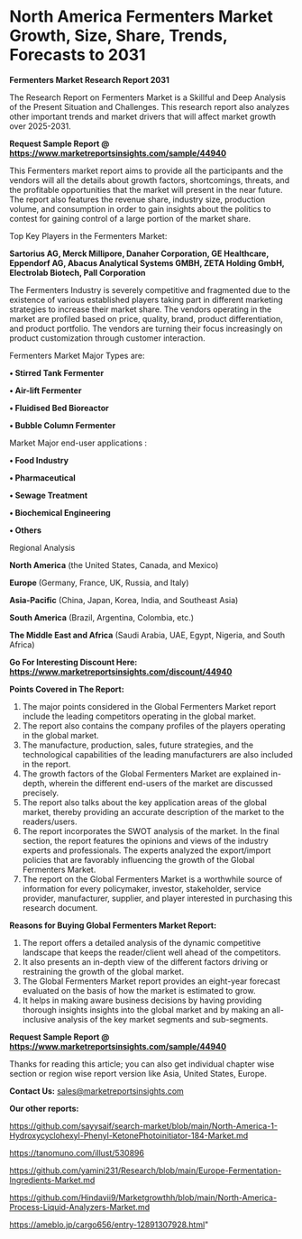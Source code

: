# North America Fermenters Market Growth, Size, Share, Trends, Forecasts to 2031

<strong>Fermenters Market Research Report 2031</strong>

The Research Report on Fermenters Market is a Skillful and Deep Analysis of the Present Situation and Challenges. This research report also analyzes other important trends and market drivers that will affect market growth over 2025-2031.

<strong>Request Sample Report @ <a href=https://www.marketreportsinsights.com/sample/44940>https://www.marketreportsinsights.com/sample/44940</a></strong>

This Fermenters market report aims to provide all the participants and the vendors will all the details about growth factors, shortcomings, threats, and the profitable opportunities that the market will present in the near future. The report also features the revenue share, industry size, production volume, and consumption in order to gain insights about the politics to contest for gaining control of a large portion of the market share.

Top Key Players in the Fermenters Market:

<strong>Sartorius AG, Merck Millipore, Danaher Corporation, GE Healthcare, Eppendorf AG, Abacus Analytical Systems GMBH, ZETA Holding GmbH, Electrolab Biotech, Pall Corporation</strong>

The Fermenters Industry is severely competitive and fragmented due to the existence of various established players taking part in different marketing strategies to increase their market share. The vendors operating in the market are profiled based on price, quality, brand, product differentiation, and product portfolio. The vendors are turning their focus increasingly on product customization through customer interaction.

Fermenters Market Major Types are:

<strong>•  Stirred Tank Fermenter

•  Air-lift Fermenter

•  Fluidised Bed Bioreactor

•  Bubble Column Fermenter</strong>

Market Major end-user applications :

<strong>•  Food Industry

•  Pharmaceutical

•  Sewage Treatment

•  Biochemical Engineering

•  Others</strong>

Regional Analysis

</u><strong><b>North America</b></strong> (the United States, Canada, and Mexico)

<strong><b>Europe </b></strong>(Germany, France, UK, Russia, and Italy)

<strong><b>Asia-Pacific</b></strong> (China, Japan, Korea, India, and Southeast Asia)

<strong><b>South America</b></strong> (Brazil, Argentina, Colombia, etc.)

<strong><b>The Middle East and Africa</b></strong> (Saudi Arabia, UAE, Egypt, Nigeria, and South Africa)

<strong>Go For Interesting Discount Here: <a href=https://www.marketreportsinsights.com/discount/44940>https://www.marketreportsinsights.com/discount/44940</a></strong>

<strong>Points Covered in The Report:</strong>
<ol>
  <li>The major points considered in the Global Fermenters Market report include the leading competitors operating in the global market.</li>
  <li>The report also contains the company profiles of the players operating in the global market.</li>
  <li>The manufacture, production, sales, future strategies, and the technological capabilities of the leading manufacturers are also included in the report.</li>
  <li>The growth factors of the Global Fermenters Market are explained in-depth, wherein the different end-users of the market are discussed precisely.</li>
  <li>The report also talks about the key application areas of the global market, thereby providing an accurate description of the market to the readers/users.</li>
  <li>The report incorporates the SWOT analysis of the market. In the final section, the report features the opinions and views of the industry experts and professionals. The experts analyzed the export/import policies that are favorably influencing the growth of the Global Fermenters Market.</li>
  <li>The report on the Global Fermenters Market is a worthwhile source of information for every policymaker, investor, stakeholder, service provider, manufacturer, supplier, and player interested in purchasing this research document.</li>
</ol>
<strong>Reasons for Buying Global Fermenters Market Report:</strong>

<ol>
  <li>The report offers a detailed analysis of the dynamic competitive landscape that keeps the reader/client well ahead of the competitors.</li>
  <li>It also presents an in-depth view of the different factors driving or restraining the growth of the global market.</li>
  <li>The Global Fermenters Market report provides an eight-year forecast evaluated on the basis of how the market is estimated to grow.</li>
  <li>It helps in making aware business decisions by having providing thorough insights insights into the global market and by making an all-inclusive analysis of the key market segments and sub-segments.</li>
</ol>
<strong>Request Sample Report @ <a href=https://www.marketreportsinsights.com/sample/44940>https://www.marketreportsinsights.com/sample/44940</a></strong>


Thanks for reading this article; you can also get individual chapter wise section or region wise report version like Asia, United States, Europe.

<strong>Contact Us:</strong>
sales@marketreportsinsights.com

<strong>Our other reports:</strong>

<a href=https://github.com/sayysaif/search-market/blob/main/North-America-1-Hydroxycyclohexyl-Phenyl-KetonePhotoinitiator-184-Market.md>https://github.com/sayysaif/search-market/blob/main/North-America-1-Hydroxycyclohexyl-Phenyl-KetonePhotoinitiator-184-Market.md</a>

<a href=https://tanomuno.com/illust/530896>https://tanomuno.com/illust/530896</a>

<a href=https://github.com/yamini231/Research/blob/main/Europe-Fermentation-Ingredients-Market.md>https://github.com/yamini231/Research/blob/main/Europe-Fermentation-Ingredients-Market.md</a>

<a href=https://github.com/Hindavii9/Marketgrowthh/blob/main/North-America-Process-Liquid-Analyzers-Market.md>https://github.com/Hindavii9/Marketgrowthh/blob/main/North-America-Process-Liquid-Analyzers-Market.md</a>

<a href=https://ameblo.jp/cargo656/entry-12891307928.html>https://ameblo.jp/cargo656/entry-12891307928.html</a>"
